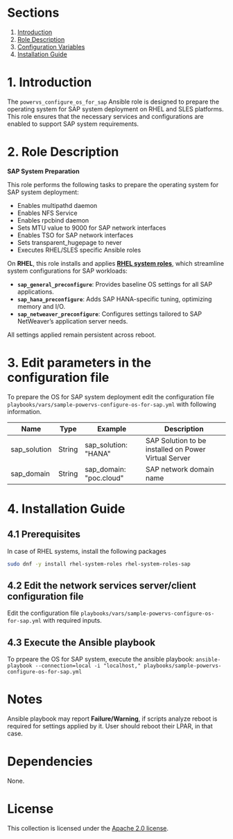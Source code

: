 # Sections

1. [Introduction](README.md#1-Introduction)
2. [Role Description](README.md#2-Role-description)
3. [Configuration Variables](README.md#3-Edit-parameters-in-the-configuration-file)
4. [Installation Guide](README.md#4-Installation-Guide)

# 1. Introduction

The `powervs_configure_os_for_sap` Ansible role is designed to prepare the operating system for SAP system deployment on RHEL and SLES platforms. This role ensures that the necessary services and configurations are enabled to support SAP system requirements.

# 2. Role Description

**SAP System Preparation**

This role performs the following tasks to prepare the operating system for SAP system deployment:

- Enables multipathd daemon
- Enables NFS Service
- Enables rpcbind daemon
- Sets MTU value to 9000 for SAP network interfaces
- Enables TSO for SAP network interfaces
- Sets transparent_hugepage to never
- Executes RHEL/SLES specific Ansible roles

On **RHEL**, this role installs and applies **[RHEL system roles](https://access.redhat.com/articles/3050101)**, which streamline system configurations for SAP workloads:

- **`sap_general_preconfigure`**: Provides baseline OS settings for all SAP applications.
- **`sap_hana_preconfigure`**: Adds SAP HANA-specific tuning, optimizing memory and I/O.
- **`sap_netweaver_preconfigure`**: Configures settings tailored to SAP NetWeaver’s application server needs.

All settings applied remain persistent across reboot.

# 3. Edit parameters in the configuration file
To prepare the OS for SAP system deployment edit the configuration file `playbooks/vars/sample-powervs-configure-os-for-sap.yml` with following information.

| Name  | Type  |Example  | Description |
|-------|-------|---------|-------------|
| sap_solution  | String  |sap_solution: "HANA"  | SAP Solution to be installed on Power Virtual Server |
| sap_domain    | String  |sap_domain: "poc.cloud"  | SAP network domain name                              |

# 4. Installation Guide

## 4.1 Prerequisites

In case of RHEL systems, install the following packages

```bash
sudo dnf -y install rhel-system-roles rhel-system-roles-sap
```

## 4.2 Edit the network services server/client configuration file

Edit the configuration file `playbooks/vars/sample-powervs-configure-os-for-sap.yml` with required inputs.

## 4.3 Execute the Ansible playbook

To prpeare the OS for SAP system, execute the ansible playbook:
`ansible-playbook --connection=local -i "localhost," playbooks/sample-powervs-configure-os-for-sap.yml`

# Notes

Ansible playbook may report **Failure/Warning**, if scripts analyze reboot is required for settings applied by it. User should reboot their LPAR, in that case.

# Dependencies

None.

# License

This collection is licensed under the [Apache 2.0 license](http://www.apache.org/licenses/LICENSE-2.0).
